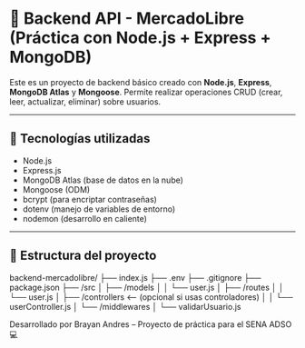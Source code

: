 # 🛒 Backend API - MercadoLibre (Práctica con Node.js + Express + MongoDB)

Este es un proyecto de backend básico creado con **Node.js**, **Express**, **MongoDB Atlas** y **Mongoose**. Permite realizar operaciones CRUD (crear, leer, actualizar, eliminar) sobre usuarios.

---

## 🚀 Tecnologías utilizadas

- Node.js
- Express.js
- MongoDB Atlas (base de datos en la nube)
- Mongoose (ODM)
- bcrypt (para encriptar contraseñas)
- dotenv (manejo de variables de entorno)
- nodemon (desarrollo en caliente)

---

## 📁 Estructura del proyecto

backend-mercadolibre/
├── index.js
├── .env
├── .gitignore
├── package.json
├── /src
│ ├── /models
│ │ └── user.js
│ ├── /routes
│ │ └── user.js
│ ├── /controllers <-- (opcional si usas controladores)
│ │ └── userController.js
│ └── /middlewares
│ └── validarUsuario.js

Desarrollado por Brayan Andres – Proyecto de práctica para el SENA ADSO 💻